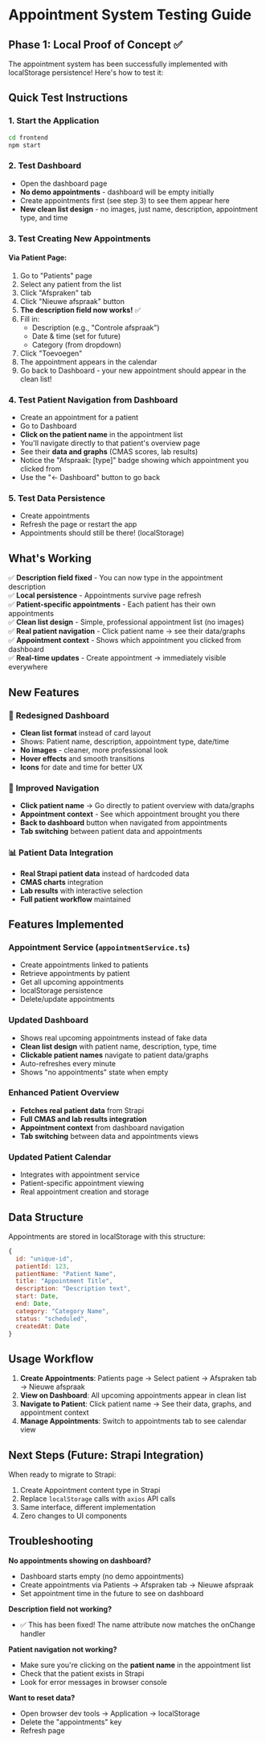 # Appointment System Testing Guide

## Phase 1: Local Proof of Concept ✅

The appointment system has been successfully implemented with localStorage persistence! Here's how to test it:

## Quick Test Instructions

### 1. Start the Application

```bash
cd frontend
npm start
```

### 2. Test Dashboard

- Open the dashboard page
- **No demo appointments** - dashboard will be empty initially
- Create appointments first (see step 3) to see them appear here
- **New clean list design** - no images, just name, description, appointment type, and time

### 3. Test Creating New Appointments

#### Via Patient Page:

1. Go to "Patients" page
2. Select any patient from the list
3. Click "Afspraken" tab
4. Click "Nieuwe afspraak" button
5. **The description field now works!** ✅
6. Fill in:
   - Description (e.g., "Controle afspraak")
   - Date & time (set for future)
   - Category (from dropdown)
7. Click "Toevoegen"
8. The appointment appears in the calendar
9. Go back to Dashboard - your new appointment should appear in the clean list!

### 4. Test Patient Navigation from Dashboard

- Create an appointment for a patient
- Go to Dashboard
- **Click on the patient name** in the appointment list
- You'll navigate directly to that patient's overview page
- See their **data and graphs** (CMAS scores, lab results)
- Notice the "Afspraak: [type]" badge showing which appointment you clicked from
- Use the "← Dashboard" button to go back

### 5. Test Data Persistence

- Create appointments
- Refresh the page or restart the app
- Appointments should still be there! (localStorage)

## What's Working

✅ **Description field fixed** - You can now type in the appointment description  
✅ **Local persistence** - Appointments survive page refresh  
✅ **Patient-specific appointments** - Each patient has their own appointments  
✅ **Clean list design** - Simple, professional appointment list (no images)  
✅ **Real patient navigation** - Click patient name → see their data/graphs  
✅ **Appointment context** - Shows which appointment you clicked from dashboard  
✅ **Real-time updates** - Create appointment → immediately visible everywhere

## New Features

### 🎨 **Redesigned Dashboard**

- **Clean list format** instead of card layout
- Shows: Patient name, description, appointment type, date/time
- **No images** - cleaner, more professional look
- **Hover effects** and smooth transitions
- **Icons** for date and time for better UX

### 🔗 **Improved Navigation**

- **Click patient name** → Go directly to patient overview with data/graphs
- **Appointment context** - See which appointment brought you there
- **Back to dashboard** button when navigated from appointments
- **Tab switching** between patient data and appointments

### 📊 **Patient Data Integration**

- **Real Strapi patient data** instead of hardcoded data
- **CMAS charts** integration
- **Lab results** with interactive selection
- **Full patient workflow** maintained

## Features Implemented

### Appointment Service (`appointmentService.ts`)

- Create appointments linked to patients
- Retrieve appointments by patient
- Get all upcoming appointments
- localStorage persistence
- Delete/update appointments

### Updated Dashboard

- Shows real upcoming appointments instead of fake data
- **Clean list design** with patient name, description, type, time
- **Clickable patient names** navigate to patient data/graphs
- Auto-refreshes every minute
- Shows "no appointments" state when empty

### Enhanced Patient Overview

- **Fetches real patient data** from Strapi
- **Full CMAS and lab results integration**
- **Appointment context** from dashboard navigation
- **Tab switching** between data and appointments views

### Updated Patient Calendar

- Integrates with appointment service
- Patient-specific appointment viewing
- Real appointment creation and storage

## Data Structure

Appointments are stored in localStorage with this structure:

```javascript
{
  id: "unique-id",
  patientId: 123,
  patientName: "Patient Name",
  title: "Appointment Title",
  description: "Description text",
  start: Date,
  end: Date,
  category: "Category Name",
  status: "scheduled",
  createdAt: Date
}
```

## Usage Workflow

1. **Create Appointments**: Patients page → Select patient → Afspraken tab → Nieuwe afspraak
2. **View on Dashboard**: All upcoming appointments appear in clean list
3. **Navigate to Patient**: Click patient name → See their data, graphs, and appointment context
4. **Manage Appointments**: Switch to appointments tab to see calendar view

## Next Steps (Future: Strapi Integration)

When ready to migrate to Strapi:

1. Create Appointment content type in Strapi
2. Replace `localStorage` calls with `axios` API calls
3. Same interface, different implementation
4. Zero changes to UI components

## Troubleshooting

**No appointments showing on dashboard?**

- Dashboard starts empty (no demo appointments)
- Create appointments via Patients → Afspraken tab → Nieuwe afspraak
- Set appointment time in the future to see on dashboard

**Description field not working?**

- ✅ This has been fixed! The name attribute now matches the onChange handler

**Patient navigation not working?**

- Make sure you're clicking on the **patient name** in the appointment list
- Check that the patient exists in Strapi
- Look for error messages in browser console

**Want to reset data?**

- Open browser dev tools → Application → localStorage
- Delete the "appointments" key
- Refresh page
